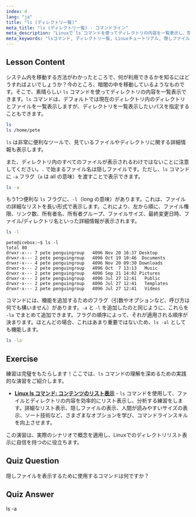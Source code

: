 ```yaml
---
index: 4
lang: "ja"
title: "ls (ディレクトリ一覧)"
meta_title: "ls (ディレクトリ一覧) - コマンドライン"
meta_description: "Linuxで`ls`コマンドを使ってディレクトリの内容を一覧表示し、隠しファイルを表示し、ファイルの詳細を理解する方法を学びましょう。Linuxコマンドラインスキルを向上させましょう！"
meta_keywords: "lsコマンド, ディレクトリ一覧, Linuxチュートリアル, 隠しファイル, Linuxコマンド, 初心者Linux, Linuxガイド"
---
```


## Lesson Content

システム内を移動する方法がわかったところで、何が利用できるかを知るにはどうすればよいでしょうか？今のところ、暗闇の中を移動しているようなものです。そこで、素晴らしい `ls` コマンドを使ってディレクトリの内容を一覧表示できます。`ls` コマンドは、デフォルトでは現在のディレクトリ内のディレクトリとファイルを一覧表示しますが、ディレクトリを一覧表示したいパスを指定することもできます。

```bash
ls
ls /home/pete
```

`ls` は非常に便利なツールで、見ているファイルやディレクトリに関する詳細情報も表示します。

また、ディレクトリ内のすべてのファイルが表示されるわけではないことに注意してください。`.` で始まるファイル名は隠しファイルです。ただし、`ls` コマンドに `-a` フラグ（`a` は all の意味）を渡すことで表示できます。

```bash
ls -a
```

もう1つ便利な `ls` フラグに、`-l`（long の意味）があります。これは、ファイルの詳細なリストを長い形式で表示します。これにより、左から順に、ファイル権限、リンク数、所有者名、所有者グループ、ファイルサイズ、最終変更日時、ファイル/ディレクトリ名といった詳細情報が表示されます。

```bash
ls -l
```

```plaintext
pete@icebox:~$ ls -l
total 80
drwxr-x--- 7 pete penguingroup   4096 Nov 20 16:37 Desktop
drwxr-x--- 2 pete penguingroup   4096 Oct 19 10:46  Documents
drwxr-x--- 4 pete penguingroup   4096 Nov 20 09:30 Downloads
drwxr-x--- 2 pete penguingroup   4096 Oct  7 13:13   Music
drwxr-x--- 2 pete penguingroup   4096 Sep 21 14:02 Pictures
drwxr-x--- 2 pete penguingroup   4096 Jul 27 12:41   Public
drwxr-x--- 2 pete penguingroup   4096 Jul 27 12:41   Templates
drwxr-x--- 2 pete penguingroup   4096 Jul 27 12:41   Videos
```

コマンドには、機能を追加するためのフラグ（引数やオプションなど、呼び方は何でも構いません）があります。`-a` と `-l` を追加したのと同じように、これらを `-la` でまとめて追加できます。フラグの順序によって、それが適用される順序が決まります。ほとんどの場合、これはあまり重要ではないため、`ls -al` としても機能します。

```bash
ls -la
```

## Exercise

練習は完璧をもたらします！ここでは、`ls` コマンドの理解を深めるための実践的な演習をご紹介します。

- **[Linux ls コマンド: コンテンツのリスト表示](https://labex.io/ja/labs/linux-linux-ls-command-content-listing-219205)** - `ls` コマンドを使用して、ファイルとディレクトリの内容を効率的にリスト表示し、分析する練習をします。詳細なリスト表示、隠しファイルの表示、人間が読みやすいサイズの表示、ソート技術など、さまざまなオプションを学び、コマンドラインスキルを向上させます。

この演習は、実際のシナリオで概念を適用し、Linuxでのディレクトリリスト表示に自信を持つのに役立ちます。

## Quiz Question

隠しファイルを表示するために使用するコマンドは何ですか？

## Quiz Answer

ls -a